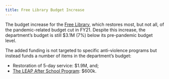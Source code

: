 ```yaml
---
title: Free Library Budget Increase
---
```

The budget increase for the [Free Library](https://www.freelibrary.org/), which restores most, but not all, of the pandemic-related budget cut in FY21. Despite this increase, the department’s budget is still $3.1M (7%) below its pre-pandemic budget level. 

The added funding is not targeted to specific anti-violence programs but instead funds a number of items in the department’s budget:

- Restoration of 5-day service: $1.9M, and; 
- [The LEAP After School Program](https://libwww.freelibrary.org/programs/leap/): $600k.
